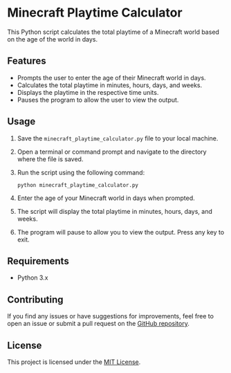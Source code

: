 # Minecraft Playtime Calculator

This Python script calculates the total playtime of a Minecraft world based on the age of the world in days.

## Features

- Prompts the user to enter the age of their Minecraft world in days.
- Calculates the total playtime in minutes, hours, days, and weeks.
- Displays the playtime in the respective time units.
- Pauses the program to allow the user to view the output.

## Usage

1. Save the `minecraft_playtime_calculator.py` file to your local machine.
2. Open a terminal or command prompt and navigate to the directory where the file is saved.
3. Run the script using the following command:

   ```
   python minecraft_playtime_calculator.py
   ```

4. Enter the age of your Minecraft world in days when prompted.
5. The script will display the total playtime in minutes, hours, days, and weeks.
6. The program will pause to allow you to view the output. Press any key to exit.

## Requirements

- Python 3.x

## Contributing

If you find any issues or have suggestions for improvements, feel free to open an issue or submit a pull request on the [GitHub repository](https://github.com/your-username/minecraft-playtime-calculator).

## License

This project is licensed under the [MIT License](LICENSE).